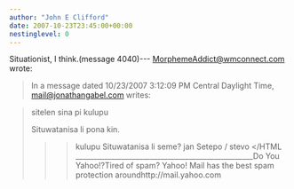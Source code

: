 ```yaml
---
author: "John E Clifford"
date: 2007-10-23T23:45:00+00:00
nestinglevel: 0
---
```

Situationist, I think.(message 4040)---
 [MorphemeAddict@wmconnect.com](mailto://MorphemeAddict@wmconnect.com) wrote:

> In a message dated 10/23/2007 3:12:09 PM Central Daylight Time,
> [mail@jonathangabel.com](mailto://mail@jonathangabel.com) writes:

>>> 
> sitelen sina pi kulupu
> 
> Situwatanisa li pona kin.
> 
>>> kulupu Situwatanisa li seme?
>> jan Setepo / stevo </HTML
>>\_\_\_\_\_\_\_\_\_\_\_\_\_\_\_\_\_\_\_\_\_\_\_\_\_\_\_\_\_\_\_\_\_\_\_\_\_\_\_\_\_\_\_\_\_\_\_\_\_\_Do You Yahoo!?Tired of spam? Yahoo! Mail has the best spam protection aroundhttp://mail.yahoo.com